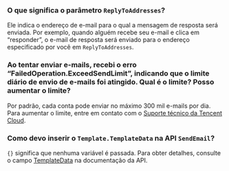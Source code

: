 ### O que significa o parâmetro `ReplyToAddresses`?
Ele indica o endereço de e-mail para o qual a mensagem de resposta será enviada. Por exemplo, quando alguém recebe seu e-mail e clica em “responder”, o e-mail de resposta será enviado para o endereço especificado por você em `ReplyToAddresses`.

### Ao tentar enviar e-mails, recebi o erro “FailedOperation.ExceedSendLimit”, indicando que o limite diário de envio de e-mails foi atingido. Qual é o limite? Posso aumentar o limite?
Por padrão, cada conta pode enviar no máximo 300 mil e-mails por dia. Para aumentar o limite, entre em contato com o [Suporte técnico da Tencent Cloud](https://console.cloud.tencent.com/workorder/category).

### Como devo inserir o `Template.TemplateData` na API `SendEmail`?
`{}` significa que nenhuma variável é passada. Para obter detalhes, consulte o campo [TemplateData](https://intl.cloud.tencent.com/document/product/1084/39418#Template) na documentação da API.
